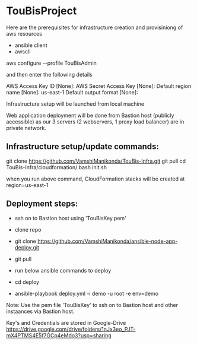 # TouBisProject

Here are the prerequisites for infrastructure creation and provisiniong of aws resources
- ansible client
- awscli

aws configure --profile TouBisAdmin

and then enter the following details


AWS Access Key ID [None]:      <enter access key provided in shared file and hit enter>
AWS Secret Access Key [None]:  <enter secret key provided in shared file and hit enter>
Default region name [None]:    us-east-1
Default output format [None]:  <just hit enter>


Infrastructure setup will be launched from local machine

Web application deployment will be done from Bastion host (publicly accessible) as our 3 servers (2 webservers, 1 proxy load balancer) are in private network.


Infrastructure setup/update commands:
------------------------------

git clone https://github.com/VamshiManikonda/TouBis-Infra.git
git pull
cd TouBis-Infra/cloudformation/
bash init.sh

when you run above command, CloudFormation stacks will be created at region=us-east-1

Deployment steps:
--------------------------------

- ssh on to Bastion host using 'TouBisKey.pem'
- clone repo
- git clone https://github.com/VamshiManikonda/ansible-node-app-deploy.git
- git pull

- run below ansible commands to deploy

- cd deploy
- ansible-playbook deploy.yml -i demo -u root -e env=demo


Note: Use the pem file 'TouBisKey' to ssh on to Bastion host and other instaances via Bastion host.

Key's and Credentials are stored in Google-Drive
https://drive.google.com/drive/folders/1nJx3eo_PJT-mX4PTMS4E5f7GCp4eMdo3?usp=sharing

